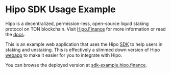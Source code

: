 # Hipo SDK Usage Example

Hipo is a decentralized, permission-less, open-source liquid staking protocol on TON blockchain. Visit [Hipo.Finance](https://hipo.finance) for more information or read the [docs](https://docs.hipo.finance).

This is an example web application that uses the Hipo [SDK](https://github.com/HipoFinance/sdk) to help users in staking and unstaking. This is effectively a slimmed down version of Hipo [webapp](https://github.com/HipoFinance/webapp) to make it easier for you to integrate with Hipo.

You can browse the deployed version at [sdk-example.hipo.finance](https://sdk-example.hipo.finance).
